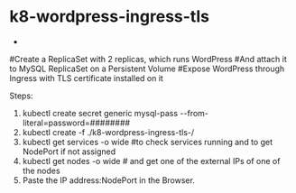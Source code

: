 # k8-wordpress-ingress-tls
-
#Create a ReplicaSet with 2 replicas, which runs WordPress
#And attach it to MySQL ReplicaSet on a Persistent Volume
#Expose WordPress through Ingress with TLS certificate installed on it

Steps:
1) kubectl create secret generic mysql-pass --from-literal=password=######## 
2) kubectl create -f ./k8-wordpress-ingress-tls-/
3) kubectl get services -o wide #to check services running and to get NodePort if not assigned
4) kubectl get nodes -o wide # and get one of the external IPs of one of the nodes
5) Paste the IP address:NodePort in the Browser.
